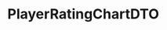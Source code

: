 #  PlayerRatingChartDTO

<api-schema openapi-path="../../../api-specs/swagger-otr-api.json" name="PlayerRatingChartDTO"/>